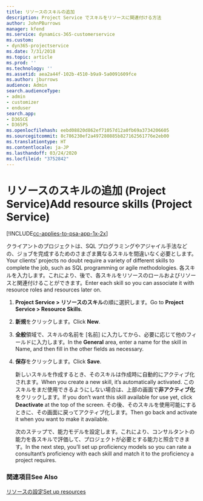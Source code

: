 ```yaml
---
title: リソースのスキルの追加
description: Project Service でスキルをリソースに関連付ける方法
author: JohnPBurrows
manager: kfend
ms.service: dynamics-365-customerservice
ms.custom:
- dyn365-projectservice
ms.date: 7/31/2018
ms.topic: article
ms.prod: ''
ms.technology: ''
ms.assetid: aea2a44f-102b-4510-b9a9-5a0091609fce
ms.author: jburrows
audience: Admin
search.audienceType:
- admin
- customizer
- enduser
search.app:
- D365CE
- D365PS
ms.openlocfilehash: eebd08820d862ef71057d12a0fb69a3734206605
ms.sourcegitcommit: 8c786230ef2a497280885b827162561776e2eb00
ms.translationtype: HT
ms.contentlocale: ja-JP
ms.lasthandoff: 03/24/2020
ms.locfileid: "3752842"
---
```

# <a name="add-resource-skills-project-service"></a><span data-ttu-id="516cc-103">リソースのスキルの追加 (Project Service)</span><span class="sxs-lookup"><span data-stu-id="516cc-103">Add resource skills (Project Service)</span></span>

[!INCLUDE[cc-applies-to-psa-app-1x-2x](../includes/cc-applies-to-psa-app-1x-2x.md)]

<span data-ttu-id="516cc-104">クライアントのプロジェクトは、SQL プログラミングやアジャイル手法などの、ジョブを完成するためのさまざま異なるスキルを間違いなく必要とします。</span><span class="sxs-lookup"><span data-stu-id="516cc-104">Your clients’ projects no doubt require a variety of different skills to complete the job, such as SQL programming or agile methodologies.</span></span> <span data-ttu-id="516cc-105">各スキルを入力します。これにより、後で、各スキルをリソースのロールおよびリソースと関連付けることができます。</span><span class="sxs-lookup"><span data-stu-id="516cc-105">Enter each skill so you can associate it with resource roles and resources later on.</span></span>  
  
1. <span data-ttu-id="516cc-106">**Project Service > リソースのスキル**の順に選択します。</span><span class="sxs-lookup"><span data-stu-id="516cc-106">Go to **Project Service > Resource Skills**.</span></span>  
  
2. <span data-ttu-id="516cc-107">**新規**をクリックします。</span><span class="sxs-lookup"><span data-stu-id="516cc-107">Click **New**.</span></span>  
  
3. <span data-ttu-id="516cc-108">**全般**領域で、スキルの名前を [名前] に入力してから、必要に応じて他のフィールドに入力します。</span><span class="sxs-lookup"><span data-stu-id="516cc-108">In the **General** area, enter a name for the skill in Name, and then fill in the other fields as necessary.</span></span>  
  
4. <span data-ttu-id="516cc-109">**保存**をクリックします。</span><span class="sxs-lookup"><span data-stu-id="516cc-109">Click **Save**.</span></span>  
  
   <span data-ttu-id="516cc-110">新しいスキルを作成するとき、そのスキルは作成時に自動的にアクティブ化されます。</span><span class="sxs-lookup"><span data-stu-id="516cc-110">When you create a new skill, it’s automatically activated.</span></span> <span data-ttu-id="516cc-111">このスキルをまだ使用できるようにしない場合は、上部の画面で**非アクティブ化**をクリックします。</span><span class="sxs-lookup"><span data-stu-id="516cc-111">If you don’t want this skill available for use yet, click **Deactivate** at the top of the screen.</span></span> <span data-ttu-id="516cc-112">その後、そのスキルを使用可能にするときに、その画面に戻ってアクティブ化します。</span><span class="sxs-lookup"><span data-stu-id="516cc-112">Then go back and activate it when you want to make it available.</span></span>  
  
   <span data-ttu-id="516cc-113">次のステップで、能力モデルを設定します。これにより、コンサルタントの能力を各スキルで評価して、プロジェクトが必要とする能力と照合できます。</span><span class="sxs-lookup"><span data-stu-id="516cc-113">In the next step, you’ll set up proficiency models so you can rate a consultant’s proficiency with each skill and match it to the proficiency a project requires.</span></span>  
  
### <a name="see-also"></a><span data-ttu-id="516cc-114">関連項目</span><span class="sxs-lookup"><span data-stu-id="516cc-114">See Also</span></span>  
 [<span data-ttu-id="516cc-115">リソースの設定</span><span class="sxs-lookup"><span data-stu-id="516cc-115">Set up resources</span></span>](../project-service/set-up-resources.md)
